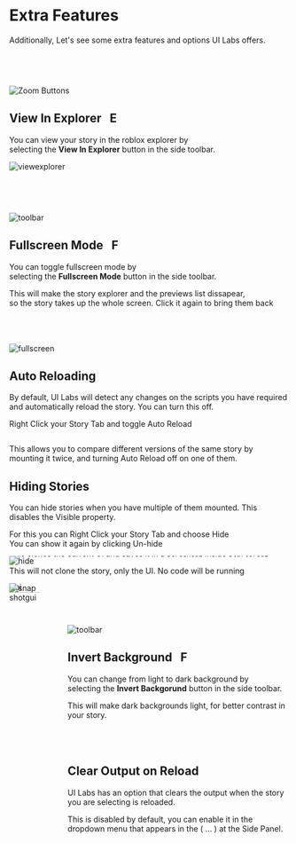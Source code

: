 # Extra Features

Additionally, Let's see some extra features and options UI Labs offers.

<div class="image-tip-holder" style="padding-top: 60px;">
   <div style="position: relative;" >
      <img class="image-label" src="/docs/plugin/toolbar.png" alt="Zoom Buttons">
      <div class="explorer-selector" />
   </div>
</div>

## View In Explorer  &nbsp; <span class="item-description">E</span>

You can view your story in the roblox explorer by <br/>
selecting the **View In Explorer** button in the side toolbar.

<img class="image-label" src="/docs/plugin/extras/viewinexplorer.png" alt="viewexplorer" />


<div class="image-tip-holder" style="padding-top: 75px;">
   <div style="position: relative;" >
      <img class="image-label" src="/docs/plugin/toolbar2.png" alt="toolbar">
      <div class="fullscreen-selector" />
   </div>
</div>

## Fullscreen Mode  &nbsp; <span class="item-description">F</span>

You can toggle fullscreen mode by <br/>
selecting the **Fullscreen Mode** button in the side toolbar. 



This will make the story explorer and the previews list dissapear,<br/>
so the story takes up the whole screen. Click it again to bring them back<br/><br/><br/><br/>

<img class="image-label" src="/docs/plugin/extras/fullscreen.png" alt="fullscreen">

## Auto Reloading

By default, UI Labs will detect any changes on the scripts you have required and automatically reload the story. You can turn this off.

<span class="item-description">Right Click</span> your Story Tab and toggle <span class="button-reference">Auto Reload</span>

<div style="position: relative; display: inline-block;">
   <div class="image-label" style="overflow: hidden;">
      <div style="position: relative; margin-bottom: -95px;">
         <img src="/docs/plugin/previewdropdown.png" alt="autoreload">
         <div class="auto-reload-selector" />
      </div>
   </div>
</div>

This allows you to compare different versions of the same story by mounting it twice, and turning <span class="button-reference">Auto Reload</span> off on one of them.

## Hiding Stories


You can hide stories when you have multiple of them mounted. This disables the Visible property.

For this you can <span class="item-description">Right Click</span> your Story Tab and choose <span class="button-reference">Hide</span><br/> You can show it again by clicking <span class="button-reference">Un-hide</span>

<div style="position: relative; display: flex; flex-direction: row; gap: 10px;">
   <div class="image-label" style="overflow: hidden;">
      <div style="position: relative; margin-bottom: -150px;">
         <img src="/docs/plugin/previewdropdown.png" alt="hide">
         <div class="hide-selector"/>
      </div>
   </div> 
   <div class="image-label" style="overflow: hidden;">
      <div style="position: relative; margin-bottom: -150px;">
         <img src="/docs/plugin/extras/unhide.png" alt="hide" style="margin-bottom: -150px;">
         <div class="unhide-selector" />
      </div >
   </div>
</div>

## Creating Snapshots


You can create a snapshot of the current story UI by <span class="item-description">Right Click</span> your Story Tab and choosing <span class="button-reference">Create Snapshot</span>

This clones the current UI and saves it in a `ScreenGui` inside `StarterGui`

<span class="tiphelp">This will not clone the story, only the UI. No code will be running</span>


<div style="position: relative; display: flex; flex-direction: row; gap: 50px;">
   <div class="image-label" style="overflow: hidden;">
      <div style="position: relative; margin-bottom: -75px;">
         <img src="/docs/plugin/previewdropdown.png" alt="snapshotgui" >
         <div class="snapshot-selector" />
      </div>
   </div> 
   <img class="image-label" src="/docs/plugin/extras/snapshotgui.png" alt="snapshotgui" style="margin-top: 20px; width: fit-content; height: fit-content; margin-bottom: -150px;" />
</div>

<div class="image-tip-holder" style="padding-top: 75px;">
   <div style="position: relative;" >
      <img class="image-label" src="/docs/plugin/toolbar2.png" alt="toolbar">
      <div class="invert-selector" />
   </div>
</div>

## Invert Background  &nbsp; <span class="item-description">F</span>

You can change from light to dark background by <br/>
selecting the **Invert Backgorund** button in the side toolbar. 

This will make dark backgrounds light, for better contrast in your story. <br/><br/><br/><br/>


## Clear Output on Reload

UI Labs has an option that clears the output when the story you are selecting is reloaded.

This is disabled by default, you can enable it in the dropdown menu that appears in the ( ... ) at the Side Panel.


<div class="image-label" style="overflow: hidden;">
   <div style="position: relative; margin-bottom: -75px;">
      <img src="/docs/plugin/titledropdown.png" alt="snapshotgui" >
      <div class="clearoutput-selector" />
   </div>
</div> 